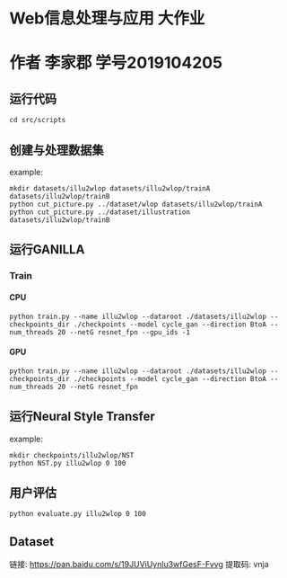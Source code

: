 # Web信息处理与应用 大作业

# 作者 李家郡 学号2019104205

## 运行代码

```
cd src/scripts
```

## 创建与处理数据集

example:

```
mkdir datasets/illu2wlop datasets/illu2wlop/trainA datasets/illu2wlop/trainB
python cut_picture.py ../dataset/wlop datasets/illu2wlop/trainA
python cut_picture.py ../dataset/illustration datasets/illu2wlop/trainB
```

## 运行GANILLA

### Train

#### CPU
```
python train.py --name illu2wlop --dataroot ./datasets/illu2wlop --checkpoints_dir ./checkpoints --model cycle_gan --direction BtoA --num_threads 20 --netG resnet_fpn --gpu_ids -1
```

#### GPU
```
python train.py --name illu2wlop --dataroot ./datasets/illu2wlop --checkpoints_dir ./checkpoints --model cycle_gan --direction BtoA --num_threads 20 --netG resnet_fpn
```

##	运行Neural Style Transfer

example:
```
mkdir checkpoints/illu2wlop/NST
python NST.py illu2wlop 0 100
```

## 用户评估

```
python evaluate.py illu2wlop 0 100
```

## Dataset

链接: https://pan.baidu.com/s/19JUViUynlu3wfGesF-Fvvg 提取码: vnja
